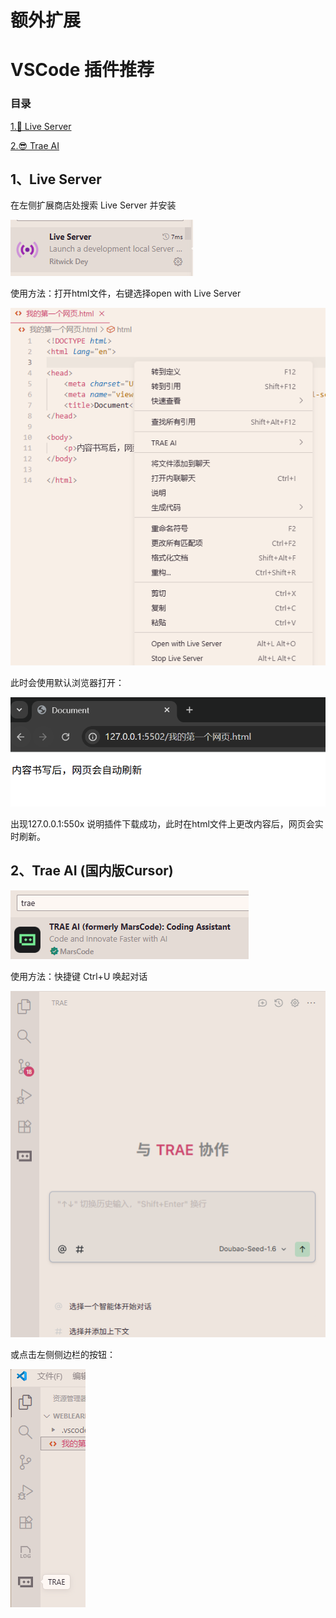 # 额外扩展

# VSCode 插件推荐

### 目录

[1.📖 Live Server](#1)

[2.😎 Trae AI](#2)


<p id="1" >

## 1、Live Server
在左侧扩展商店处搜索 Live Server 并安装

![alt text](./assets/image.png)

使用方法：打开html文件，右键选择open with Live Server

![image-20251021021455372](./assets/image-20251021021455372.png)

此时会使用默认浏览器打开：

![image-20251021021613045](./assets/image-20251021021613045.png)

出现127.0.0.1:550x 说明插件下载成功，此时在html文件上更改内容后，网页会实时刷新。

<p id="2" >

## 2、Trae AI (国内版Cursor)

![image-20251021023559538](./assets/image-20251021023559538.png)

使用方法：快捷键 Ctrl+U 唤起对话

![image-20251021024740844](./assets/image-20251021024740844.png)

或点击左侧侧边栏的按钮：

![image-20251021024018049](./assets/image-20251021024018049.png)
